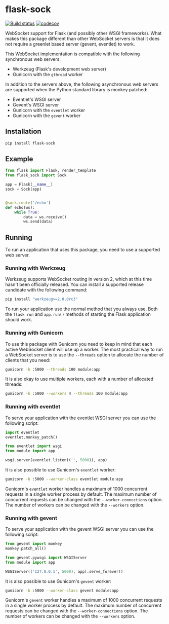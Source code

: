 # flask-sock
[![Build status](https://github.com/miguelgrinberg/flask-sock/workflows/build/badge.svg)](https://github.com/miguelgrinberg/flask-sock/actions) [![codecov](https://codecov.io/gh/miguelgrinberg/flask-sock/branch/main/graph/badge.svg)](https://codecov.io/gh/miguelgrinberg/flask-sock)

WebSocket support for Flask (and possibly other WSGI frameworks). What makes
this package different than other WebSocket servers is that it does not require
a greenlet based server (gevent, eventlet) to work.

This WebSocket implementation is compatible with the following synchronous
web servers:

- Werkzeug (Flask's development web server)
- Gunicorn with the `gthread` worker

In addition to the servers above, the following asynchronous web servers are
supported when the Python standard library is monkey patched:

- Eventlet's WSGI server
- Gevent's WSGI server
- Gunicorn with the `eventlet` worker
- Gunicorn with the `gevent` worker

## Installation

```bash
pip install flask-sock
```

## Example

```python
from flask import Flask, render_template
from flask_sock import Sock

app = Flask(__name__)
sock = Sock(app)


@sock.route('/echo')
def echo(ws):
    while True:
        data = ws.receive()
        ws.send(data)
```

## Running

To run an application that uses this package, you need to use a supported web
server.

### Running with Werkzeug

Werkzeug supports WebSocket routing in version 2, which at this time hasn't
been officially released. You can install a supported release candidate with
the following command:

```bash
pip install "werkzeug>=2.0.0rc3"
```

To run your application use the normal method that you always use. Both the
`flask run` and `app.run()` methods of starting the Flask application should
work.

### Running with Gunicorn

To use this package with Gunicorn you need to keep in mind that each active
WebSocket client will use up a worker. The most practical way to run a
WebSocket server is to use the `--threads` option to allocate the number of
clients that you need:

```bash
gunicorn -b :5000 --threads 100 module:app
```

It is also okay to use multiple workers, each with a number of allocated
threads:

```bash
gunicorn -b :5000 --workers 4 --threads 100 module:app
```

### Running with eventlet

To serve your application with the eventlet WSGI server you can use the
following script:

```python
import eventlet
eventlet.monkey_patch()

from eventlet import wsgi
from module import app

wsgi.server(eventlet.listen(('', 5000)), app)
```

It is also possible to use Gunicorn's `eventlet` worker:

```bash
gunicorn -b :5000 --worker-class eventlet module:app
```

Gunicorn's `eventlet` worker handles a maximum of 1000 concurrent requests in a
single worker process by default. The maximum number of concurrent requests
can be changed with the `--worker-connections` option. The number of workers
can be changed with the `--workers` option.

### Running with gevent

To serve your application with the gevent WSGI server you can use the following
script:

```python
from gevent import monkey
monkey.patch_all()

from gevent.pywsgi import WSGIServer
from module import app

WSGIServer(('127.0.0.1', 5000), app).serve_forever()
```

It is also possible to use Gunicorn's `gevent` worker:

```bash
gunicorn -b :5000 --worker-class gevent module:app
```

Gunicorn's `gevent` worker handles a maximum of 1000 concurrent requests in a
single worker process by default. The maximum number of concurrent requests
can be changed with the `--worker-connections` option. The number of workers
can be changed with the `--workers` option.
